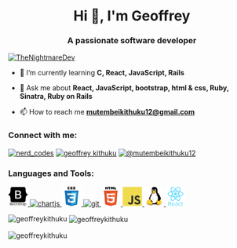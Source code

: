 <h1 align="center">Hi 👋, I'm Geoffrey</h1>
<h3 align="center">A passionate software developer</h3>


<p align="left"> <a href="https://twitter.com/TheNightmareDev" target="blank"><img src="https://img.shields.io/twitter/follow/nerd_codes?logo=twitter&style=for-the-badge" alt="TheNightmareDev" /></a> </p>

- 🌱 I’m currently learning **C, React, JavaScript, Rails**

- 💬 Ask me about **React, JavaScript, bootstrap, html & css, Ruby, Sinatra, Ruby on Rails**

- 📫 How to reach me **mutembeikithuku12@gmail.com**


<h3 align="left">Connect with me:</h3>
<p align="left">
<a href="https://twitter.com/TheNightmareDev" target="blank"><img align="center" src="https://raw.githubusercontent.com/rahuldkjain/github-profile-readme-generator/master/src/images/icons/Social/twitter.svg" alt="nerd_codes" height="30" width="40" /></a>
<a href="https://linkedin.com/in/geoffrey kithuku" target="blank"><img align="center" src="https://raw.githubusercontent.com/rahuldkjain/github-profile-readme-generator/master/src/images/icons/Social/linked-in-alt.svg" alt="geoffrey kithuku" height="30" width="40" /></a>
<a href="https://medium.com/@mutembeikithuku12" target="blank"><img align="center" src="https://raw.githubusercontent.com/rahuldkjain/github-profile-readme-generator/master/src/images/icons/Social/medium.svg" alt="@mutembeikithuku12" height="30" width="40" /></a>
</p>

<h3 align="left">Languages and Tools:</h3>
<p align="left"> <a href="https://getbootstrap.com" target="_blank" rel="noreferrer"> <img src="https://raw.githubusercontent.com/devicons/devicon/master/icons/bootstrap/bootstrap-plain-wordmark.svg" alt="bootstrap" width="40" height="40"/> </a> <a href="https://www.chartjs.org" target="_blank" rel="noreferrer"> <img src="https://www.chartjs.org/media/logo-title.svg" alt="chartjs" width="40" height="40"/> </a> <a href="https://www.w3schools.com/css/" target="_blank" rel="noreferrer"> <img src="https://raw.githubusercontent.com/devicons/devicon/master/icons/css3/css3-original-wordmark.svg" alt="css3" width="40" height="40"/> </a> <a href="https://git-scm.com/" target="_blank" rel="noreferrer"> <img src="https://www.vectorlogo.zone/logos/git-scm/git-scm-icon.svg" alt="git" width="40" height="40"/> </a> <a href="https://www.w3.org/html/" target="_blank" rel="noreferrer"> <img src="https://raw.githubusercontent.com/devicons/devicon/master/icons/html5/html5-original-wordmark.svg" alt="html5" width="40" height="40"/> </a> <a href="https://developer.mozilla.org/en-US/docs/Web/JavaScript" target="_blank" rel="noreferrer"> <img src="https://raw.githubusercontent.com/devicons/devicon/master/icons/javascript/javascript-original.svg" alt="javascript" width="40" height="40"/> </a> <a href="https://www.linux.org/" target="_blank" rel="noreferrer"> <img src="https://raw.githubusercontent.com/devicons/devicon/master/icons/linux/linux-original.svg" alt="linux" width="40" height="40"/> </a> <a href="https://reactjs.org/" target="_blank" rel="noreferrer"> <img src="https://raw.githubusercontent.com/devicons/devicon/master/icons/react/react-original-wordmark.svg" alt="react" width="40" height="40"/> </a> </p>

<p><img align="left" src="https://github-readme-stats.vercel.app/api/top-langs?username=geoffreykithuku&show_icons=true&locale=en&layout=compact" alt="geoffreykithuku" /></p>

<p>&nbsp;<img align="center" src="https://github-readme-stats.vercel.app/api?username=geoffreykithuku&show_icons=true&locale=en" alt="geoffreykithuku" /></p>

<p><img align="center" src="https://github-readme-streak-stats.herokuapp.com/?user=geoffreykithuku&" alt="geoffreykithuku" /></p>

